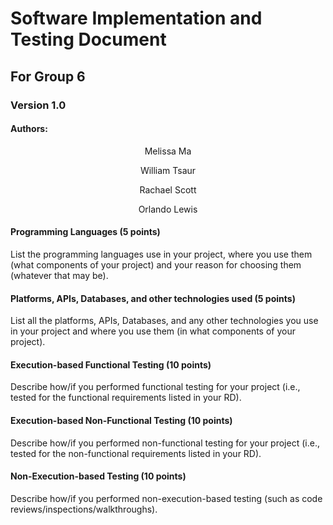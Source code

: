 # Software Implementation and Testing Document 

## For Group 6
### Version 1.0



#### Authors: 
<div align="center"> Melissa Ma

William Tsaur

Rachael Scott

Orlando Lewis</div>
#### Programming Languages (5 points)
List the programming languages use in your project, where you use them (what components of your project) and your reason for choosing them (whatever that may be). 
#### Platforms, APIs, Databases, and other technologies used (5 points) 
List all the platforms, APIs, Databases, and any other technologies you use in your project and where you use them (in what components of your project).
#### Execution-based Functional Testing (10 points)
Describe how/if you performed functional testing for your project (i.e., tested for the functional requirements listed in your RD). 
#### Execution-based Non-Functional Testing (10 points)
Describe how/if you performed non-functional testing for your project (i.e., tested for the non-functional requirements listed in your RD). 
#### Non-Execution-based Testing (10 points)
Describe how/if you performed non-execution-based testing (such as code reviews/inspections/walkthroughs). 
 

